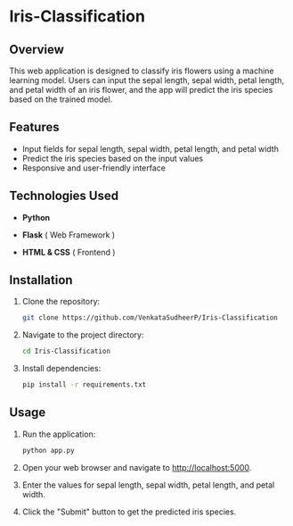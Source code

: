 # Iris-Classification

## Overview
This web application is designed to classify iris flowers using a machine learning model. Users can input the sepal length, sepal width, petal length, and petal width of an iris flower, and the app will predict the iris species based on the trained model.

## Features

- Input fields for sepal length, sepal width, petal length, and petal width
- Predict the iris species based on the input values
- Responsive and user-friendly interface

## Technologies Used

- **Python** 

- **Flask** ( Web Framework )

- **HTML & CSS** ( Frontend )

## Installation

1. Clone the repository:

   ```bash
   git clone https://github.com/VenkataSudheerP/Iris-Classification

2. Navigate to the project directory:

   ```bash
   cd Iris-Classification

3. Install dependencies:
   
   ```bash
   pip install -r requirements.txt

## Usage

1. Run the application:

    ```bash
    python app.py
    ```

2. Open your web browser and navigate to [http://localhost:5000](http://localhost:5000).

3. Enter the values for sepal length, sepal width, petal length, and petal width.

4. Click the "Submit" button to get the predicted iris species.
